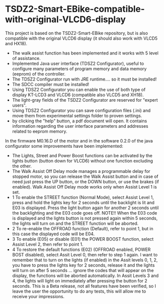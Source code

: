 # TSDZ2-Smart-EBike-compatible-with-original-VLCD6-display
This project is based on the TSDZ2-Smart-EBike repository, but is also compatible with the original VLCD6 display (it should also work with VLCD5 and HX18).
- The walk assist function has been implemented and it works with 5 level of assistance.
- Implemented Java user interface (TDSZ2 Configurator), useful to configure many parameters of program memory and data memory (eeprom) of   the controller.
- The TDSZ2 Configurator run with JRE runtime.... so it must be installed!
- The SDCC compiler must be installed!
- Using TDSZ2 Configurator you can enable the use of both type of display KT-LCD3 and VLCD6 (compatible also VLCD5 and XH18).
- The light-gray fields of the TSDZ2 Configurator are reserved for "expert users".
- Using TDSZ2 Configurator you can save configuration files (.ini) and move them from experimental settings folder to proven settings.
- by clicking the "help" button, a pdf document will open. It contains information regarding the user interface parameters and addresses     related to eeprom memory.

In the firmware M0.16.D of the motor and in the software 0.2.0 of the java configurator some improvements have been implemented:
- The Lights, Street and Power Boost functions can be activated by the lights button (button down for VLCD6) without one function
  excluding the other.
- The Walk Assist Off Delay mode manages a programmable delay for stopped motor, so you can release the Walk Assist button and in case of   need just press the UP button, or the DOWN button, or use the brakes (if enabled).
Walk Assist Off Delay mode works only when Assist Level 1 is set.
- 1 To enable the STREET function (Normal Mode), select Assist Level 1, press and hold the lights key for 2 seconds until the backlight is     lit and E03 is displayed. Press the light button again for another 2 seconds until the backlighting and the E03 code goes off.
    NOTE!! When the E03 code is displayed and the lights button is not pressed again within 5 seconds, the lights will turn on and the         STREET function will be aborted.
- 2 To re-enable the OFFROAD function (Default), refer to point 1, but in this case the displayed code will be E04.
- 3 To enable (E05) or disable (E01) the POWER BOOST function, select Assist Level 2, then refer to point 1.
- 4 To restore the default functions (E02) (OFFROAD enabled, POWER BOST disabled), select Assit Level 0, then refer to step 1 again.
I want to remember that to turn on the lights (if enabled) in the Assit levels 0, 1, 2, you have to press the lights key for 2 seconds, release it and the lights will turn on after 5 seconds ... ignore the codes that will appear on the display, the functions will be aborted automatically. In Assit Levels 3 and 4, the lights will light on immediately after pressing the button for 2 seconds.
This is a Beta release, not all features have been verified, so I leave the user the opportunity to do any tests, this will allow me to receive your impressions.

